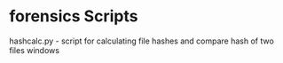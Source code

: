# forensics Scripts

hashcalc.py - script for calculating file hashes and compare hash of two files
windows

